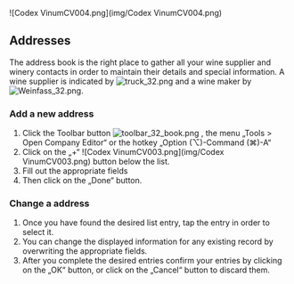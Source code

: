 
![Codex VinumCV004.png](img/Codex VinumCV004.png)


## Addresses

The address book is the right place to gather all your wine supplier and winery contacts in order to maintain their details and special information.
A wine supplier is indicated by ![truck_32.png](img/truck_32.png) and a wine maker by ![Weinfass_32.png](img/Weinfass_32.png).

### Add a new address

1. Click the Toolbar button ![toolbar_32_book.png](img/toolbar_32_book.png) , the menu „Tools > Open Company Editor“ or the hotkey „Option (⌥)-Command (⌘)-A“
2. Click on the „+“ ![Codex VinumCV003.png](img/Codex VinumCV003.png) button below the list.
3. Fill out the appropriate fields
4. Then click on the „Done“ button.

### Change a address

1. Once you have found the desired list entry, tap the entry in order to select it. 
2. You can change the displayed information for any existing record by overwriting the appropriate fields.
3. After you complete the desired entries confirm your entries by clicking on the „OK“ button, or click on the „Cancel“ button to discard them.